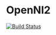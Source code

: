 # OpenNI2

[![Build Status](https://travis-ci.org/r9y9/OpenNI2.jl.svg?branch=master)](https://travis-ci.org/r9y9/OpenNI2.jl)
